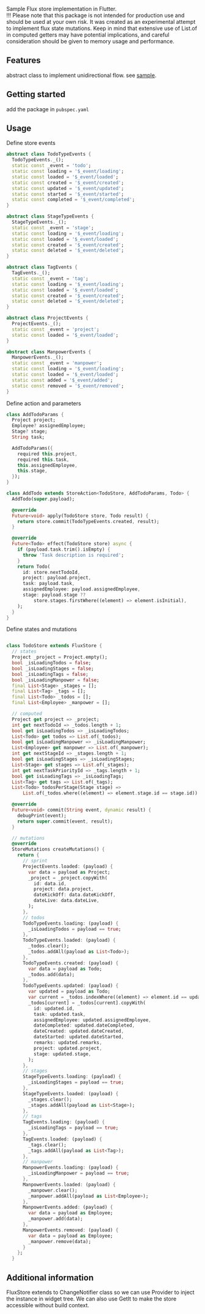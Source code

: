 <!--
This README describes the package. If you publish this package to pub.dev,
this README's contents appear on the landing page for your package.

For information about how to write a good package README, see the guide for
[writing package pages](https://dart.dev/guides/libraries/writing-package-pages).

For general information about developing packages, see the Dart guide for
[creating packages](https://dart.dev/guides/libraries/create-library-packages)
and the Flutter guide for
[developing packages and plugins](https://flutter.dev/developing-packages).
-->

Sample Flux store implementation in Flutter.  
!!!
Please note that this package is not intended for production use and should be used at your own risk. It was created as an experimental attempt to implement flux state mutations. Keep in mind that extensive use of List.of in computed getters may have potential implications, and careful consideration should be given to memory usage and performance.

## Features

abstract class to implement unidirectional flow. see [sample](https://github.com/reke592/sa_flutter_flux_sample).  

## Getting started

add the package in `pubspec.yaml`

## Usage

Define store events
```dart
abstract class TodoTypeEvents {
  TodoTypeEvents._();
  static const _event = 'todo';
  static const loading = '$_event/loading';
  static const loaded = '$_event/loaded';
  static const created = '$_event/created';
  static const updated = '$_event/updated';
  static const started = '$_event/started';
  static const completed = '$_event/completed';
}

abstract class StageTypeEvents {
  StageTypeEvents._();
  static const _event = 'stage';
  static const loading = '$_event/loading';
  static const loaded = '$_event/loaded';
  static const created = '$_event/created';
  static const deleted = '$_event/deleted';
}

abstract class TagEvents {
  TagEvents._();
  static const _event = 'tag';
  static const loading = '$_event/loading';
  static const loaded = '$_event/loaded';
  static const created = '$_event/created';
  static const deleted = '$_event/deleted';
}

abstract class ProjectEvents {
  ProjectEvents._();
  static const _event = 'project';
  static const loaded = '$_event/loaded';
}

abstract class ManpowerEvents {
  ManpowerEvents._();
  static const _event = 'manpower';
  static const loading = '$_event/loading';
  static const loaded = '$_event/loaded';
  static const added = '$_event/added';
  static const removed = '$_event/removed';
}
```

Define action and parameters
```dart
class AddTodoParams {
  Project project;
  Employee? assignedEmployee;
  Stage? stage;
  String task;

  AddTodoParams({
    required this.project,
    required this.task,
    this.assignedEmployee,
    this.stage,
  });
}

class AddTodo extends StoreAction<TodoStore, AddTodoParams, Todo> {
  AddTodo(super.payload);

  @override
  Future<void> apply(TodoStore store, Todo result) {
    return store.commit(TodoTypeEvents.created, result);
  }

  @override
  Future<Todo> effect(TodoStore store) async {
    if (payload.task.trim().isEmpty) {
      throw 'Task description is required';
    }
    return Todo(
      id: store.nextTodoId,
      project: payload.project,
      task: payload.task,
      assignedEmployee: payload.assignedEmployee,
      stage: payload.stage ??
          store.stages.firstWhere((element) => element.isInitial),
    );
  }
}
```

Define states and mutations
```dart

class TodoStore extends FluxStore {
  // states
  Project _project = Project.empty();
  bool _isLoadingTodos = false;
  bool _isLoadingStages = false;
  bool _isLoadingTags = false;
  bool _isLoadingManpower = false;
  final List<Stage> _stages = [];
  final List<Tag> _tags = [];
  final List<Todo> _todos = [];
  final List<Employee> _manpower = [];

  // computed
  Project get project => _project;
  int get nextTodoId => _todos.length + 1;
  bool get isLoadingTodos => _isLoadingTodos;
  List<Todo> get todos => List.of(_todos);
  bool get isLoadingManpower => _isLoadingManpower;
  List<Employee> get manpower => List.of(_manpower);
  int get nextStageId => _stages.length + 1;
  bool get isLoadingStages => _isLoadingStages;
  List<Stage> get stages => List.of(_stages);
  int get nextTaskPriorityId => _tags.length + 1;
  bool get isLoadingTags => _isLoadingTags;
  List<Tag> get tags => List.of(_tags);
  List<Todo> todosPerStage(Stage stage) =>
      List.of(_todos.where((element) => element.stage.id == stage.id)).toList();

  @override
  Future<void> commit(String event, dynamic result) {
    debugPrint(event);
    return super.commit(event, result);
  }

  // mutations
  @override
  StoreMutations createMutations() {
    return {
      // sprint
      ProjectEvents.loaded: (payload) {
        var data = payload as Project;
        _project = _project.copyWith(
          id: data.id,
          project: data.project,
          dateKickOff: data.dateKickOff,
          dateLive: data.dateLive,
        );
      },
      // todos
      TodoTypeEvents.loading: (payload) {
        _isLoadingTodos = payload == true;
      },
      TodoTypeEvents.loaded: (payload) {
        _todos.clear();
        _todos.addAll(payload as List<Todo>);
      },
      TodoTypeEvents.created: (payload) {
        var data = payload as Todo;
        _todos.add(data);
      },
      TodoTypeEvents.updated: (payload) {
        var updated = payload as Todo;
        var current = _todos.indexWhere((element) => element.id == updated.id);
        _todos[current] = _todos[current].copyWith(
          id: updated.id,
          task: updated.task,
          assignedEmployee: updated.assignedEmployee,
          dateCompleted: updated.dateCompleted,
          dateCreated: updated.dateCreated,
          dateStarted: updated.dateStarted,
          remarks: updated.remarks,
          project: updated.project,
          stage: updated.stage,
        );
      },
      // stages
      StageTypeEvents.loading: (payload) {
        _isLoadingStages = payload == true;
      },
      StageTypeEvents.loaded: (payload) {
        _stages.clear();
        _stages.addAll(payload as List<Stage>);
      },
      // tags
      TagEvents.loading: (payload) {
        _isLoadingTags = payload == true;
      },
      TagEvents.loaded: (payload) {
        _tags.clear();
        _tags.addAll(payload as List<Tag>);
      },
      // manpower
      ManpowerEvents.loading: (payload) {
        _isLoadingManpower = payload == true;
      },
      ManpowerEvents.loaded: (payload) {
        _manpower.clear();
        _manpower.addAll(payload as List<Employee>);
      },
      ManpowerEvents.added: (payload) {
        var data = payload as Employee;
        _manpower.add(data);
      },
      ManpowerEvents.removed: (payload) {
        var data = payload as Employee;
        _manpower.remove(data);
      }
    };
  }
```

## Additional information

FluxStore extends to ChangeNotifier class so we can use Provider to inject the instance in widget tree. We can also use GetIt to make the store accessible without build context.
